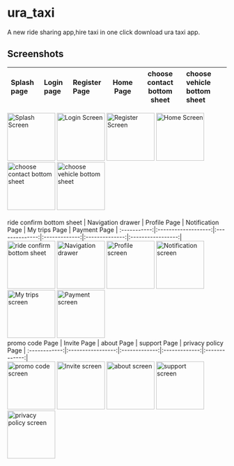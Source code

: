 # ura_taxi

A new ride sharing app,hire taxi in one click download ura taxi app.

## Screenshots

Splash page  |Login page  |   Register Page   |Home Page   |  choose contact bottom sheet |    choose vehicle bottom sheet   |
:-------------|:-------------|:-------------|:----------------:|:---------------:|:-------------|
 <div float="left">
    <img src="https://imgur.com/uCQIHCR.png" alt="Splash Screen" width="110"/>
    <img src="https://imgur.com/FSZRBBP.png" alt="Login Screen" width="110"/>
    <img src="https://imgur.com/wH9zAvJ.png" alt="Register Screen" width="110"/>
    <img src="https://imgur.com/sJ7hX6p.png" alt="Home Screen" width="110"/>
     <img src="https://imgur.com/I2AkVNf.png" alt="choose contact bottom sheet" width="110"/>
    <img src="https://imgur.com/R9GZLyS.png" alt="choose vehicle bottom sheet " width="110"/>
</div>
<br/>
ride confirm bottom sheet  | Navigation drawer |  Profile Page | Notification Page | My trips Page  |  Payment Page  |  
:-----------:|:-------------------:|:--------------:|:-------------:|:--------------:|:-----------------:|
 <div float="left">
    <img src="https://imgur.com/vtm2g5Q.png" alt="ride confirm bottom sheet" width="110"/>
    <img src="https://imgur.com/1Cqrskf.png" alt="Navigation drawer" width="110"/>
    <img src="https://imgur.com/DSHl2Ca.png" alt="Profile screen" width="110"/>
    <img src="https://imgur.com/QZ32XW8.png" alt="Notification screen" width="110"/>
    <img src="https://imgur.com/qRX0I0H.png" alt="My trips screen" width="110"/>
    <img src="https://imgur.com/EhDQMbg.png" alt="Payment screen" width="110"/>
</div>
promo code Page |  Invite Page |  about Page |  support Page | privacy policy Page |
:------------:|:-----------------:|:-------------:|:-------------:|:-------------:|
 <div float="left">
    <img src="https://imgur.com/OfRWNL2.png" alt="promo code screen" width="110"/>
    <img src="https://imgur.com/AmDkACd.png" alt="Invite screen" width="110"/>
    <img src="https://imgur.com/3J4S39i.png" alt="about screen" width="110"/>
    <img src="https://imgur.com/B1dCG2X.png" alt="support screen" width="110"/>
    <img src="https://imgur.com/5o6SvuN.png" alt="privacy policy screen" width="110"/>
</div>

